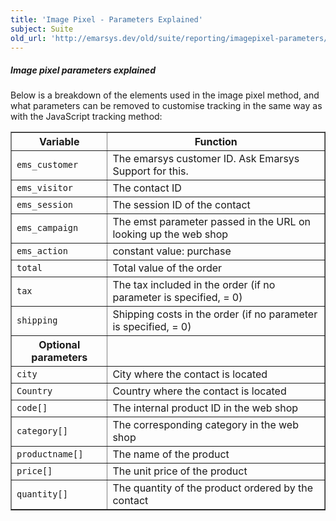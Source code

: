 ```yaml
---
title: 'Image Pixel - Parameters Explained'
subject: Suite
old_url: 'http://emarsys.dev/old/suite/reporting/imagepixel-parameters/'
---
```


##### <span class="mw-headline" id="Image_pixel_parameters_explained">Image pixel parameters explained<a name="bs-ue-jumpmark-9a1befba41483124cfc0a0299d459586"></a></span>

 Below is a breakdown of the elements used in the image pixel method, and what parameters can be removed to customise tracking in the same way as with the JavaScript tracking method: <table align="left" border="1" cellpadding="1" class="wikitable" style="width: 100%;"><thead><tr><th>Variable</th> <th>Function</th> </tr></thead><tbody><tr><td>`ems_customer`</td> <td>The emarsys customer ID. Ask Emarsys Support for this.</td> </tr><tr><td>`ems_visitor`</td> <td>The contact ID</td> </tr><tr><td>`ems_session`</td> <td>The session ID of the contact</td> </tr><tr><td>`ems_campaign`</td> <td>The emst parameter passed in the URL on looking up the web shop</td> </tr><tr><td>`ems_action`</td> <td>constant value: purchase</td> </tr><tr><td>`total`</td> <td>Total value of the order</td> </tr><tr><td>`tax`</td> <td>The tax included in the order (if no parameter is specified, = 0)</td> </tr><tr><td>`shipping`</td> <td>Shipping costs in the order (if no parameter is specified, = 0)</td> </tr></tbody><thead><tr><th>Optional parameters</th> <th></th> </tr></thead><tbody><tr><td>`city`</td> <td>City where the contact is located</td> </tr><tr><td>`Country`</td> <td>Country where the contact is located</td> </tr><tr><td>`code[]`</td> <td>The internal product ID in the web shop</td> </tr><tr><td>`category[]`</td> <td>The corresponding category in the web shop</td> </tr><tr><td>`productname[]`</td> <td>The name of the product</td> </tr><tr><td>`price[]`</td> <td>The unit price of the product</td> </tr><tr><td>`quantity[]`</td> <td>The quantity of the product ordered by the contact</td> </tr></tbody></table>